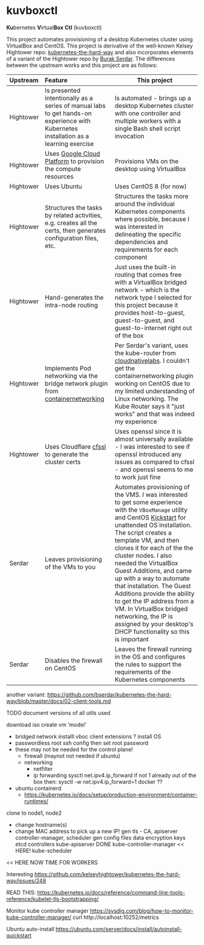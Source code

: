 # kuvboxctl

**Ku**bernetes **V**irtual**Box** **Ctl** (kuvboxctl)

This project automates provisioning of a desktop Kubernetes cluster using VirtualBox and CentOS. This project is derivative of the well-known Kelsey Hightower repo: [kubernetes-the-hard-way](https://github.com/kelseyhightower/kubernetes-the-hard-way) and also incorporates elements of a variant of the Hightower repo by [Burak Serdar](https://github.com/bserdar/kubernetes-the-hard-way). The differences between the upstream works and this project are as follows:

| Upstream | Feature | This project |
| :-- | :-- | --- |
| Hightower | Is presented intentionally as a series of manual labs to get hands-on experience with Kubernetes installation as a learning exercise | Is automated - brings up a desktop Kubernetes cluster with one controller and multiple workers with a single Bash shell script invocation |
| Hightower | Uses [Google Cloud Platform](https://cloud.google.com/) to provision the compute resources | Provisions VMs on the desktop using VirtualBox |
| Hightower | Uses Ubuntu | Uses CentOS 8 (for now) |
| Hightower | Structures the tasks by related activities, e.g. creates all the certs, then generates configuration files, etc. | Structures the tasks more around the individual Kubernetes components where possible, because I was interested in delineating the specific dependencies and requirements for each component |
| Hightower | Hand-generates the intra-node routing | Just uses the built-in routing that comes free with a VirtualBox bridged network - which is the network type I selected for this project because it provides host-to-guest, guest-to-guest, and guest-to-internet right out of the box |
| Hightower | Implements Pod networking via the bridge network plugin from [containernetworking](https://github.com/containernetworking) | Per Serdar's variant, uses the kube-router from [cloudnativelabs](https://github.com/cloudnativelabs). I couldn't get the containernetworking plugin working on CentOS due to my limited understanding of Linux networking. The Kube Router says it "just works" and that was indeed my experience |
| Hightower | Uses Cloudflare [cfssl](https://github.com/cloudflare/cfssl) to generate the cluster certs | Uses openssl since it is almost universally available - I was interested to see if openssl introduced any issues as compared to cfssl - and openssl seems to me to work just fine |
| Serdar | Leaves provisioning of the VMs to you | Automates provisioning of the VMS. I was interested to get some experience with the `VBoxManage` utility and CentOS [Kickstart](https://docs.centos.org/en-US/centos/install-guide/Kickstart2/) for unattended OS installation. The script creates a template VM, and then clones it for each of the the cluster nodes. I also needed the VirtualBox Guest Additions, and came up with a way to automate that installation. The Guest Additions provide the ability to get the IP address from a VM. In VirtualBox bridged networking, the IP is assigned by your desktop's DHCP functionality so this is important |
| Serdar | Disables the firewall on CentOS | Leaves the firewall running in the OS and configures the rules to support the requirements of the Kubernetes components |



another variant: https://github.com/bserdar/kubernetes-the-hard-way/blob/master/docs/02-client-tools.md

TODO document versions of all utils used

download iso
create vm 'model'
  - bridged network
installl vboc client extensions ?
install OS
  - passwordless root
ssh config
then set root password
- these may not be needed for the control plane!
  - firewall (maynot not needed if ubuntu)
  - networking
    - netfilter
    - ip forwarding
      sysctl net.ipv4.ip_forward
      if not 1 already out of the box then:
      sysctl -w net.ipv4.ip_forward=1
docker ??
 - ubuntu containerd
   - https://kubernetes.io/docs/setup/production-environment/container-runtimes/
   

clone to node1, node2
  - change hostname(s)
  - change MAC address to pick up a new IP!
gen tls - CA, apiserver controller-manager, scheduler
gen config files
data encryption keys
etcd
controllers
    kube-apiserver            DONE
    kube-controller-manager   << HERE!
    kube-scheduler

<< HERE NOW TIME FOR WORKERS



Interesting
https://github.com/kelseyhightower/kubernetes-the-hard-way/issues/248


READ THIS:
https://kubernetes.io/docs/reference/command-line-tools-reference/kubelet-tls-bootstrapping/

Monitor kube controller manager
https://sysdig.com/blog/how-to-monitor-kube-controller-manager/
curl  http://localhost:10252/metrics

Ubuntu auto-install
https://ubuntu.com/server/docs/install/autoinstall-quickstart

